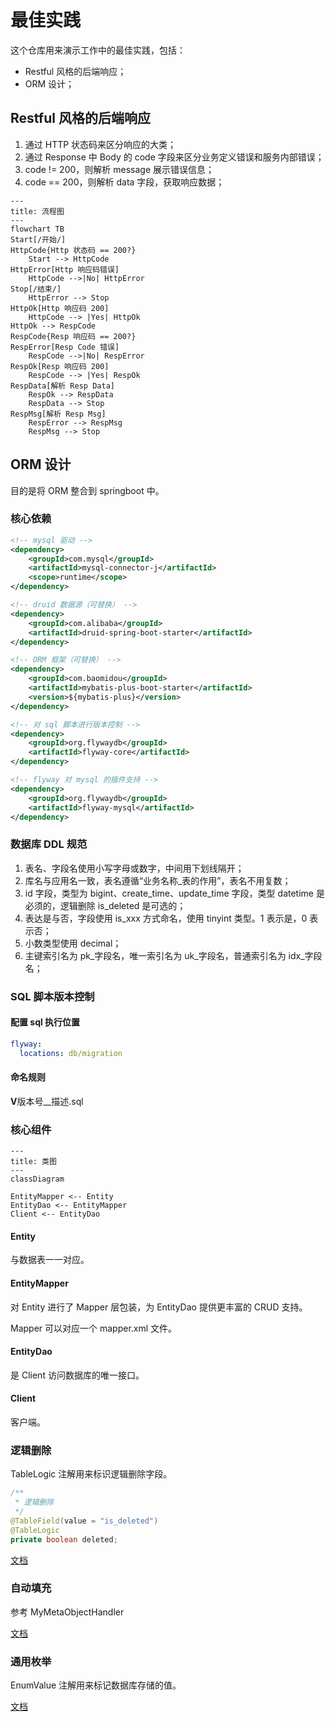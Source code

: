 # 最佳实践

这个仓库用来演示工作中的最佳实践，包括：

- Restful 风格的后端响应；
- ORM 设计；

## Restful 风格的后端响应

1. 通过 HTTP 状态码来区分响应的大类；
2. 通过 Response 中 Body 的 code 字段来区分业务定义错误和服务内部错误；
3. code != 200，则解析 message 展示错误信息；
4. code == 200，则解析 data 字段，获取响应数据；

```mermaid
---
title: 流程图
---
flowchart TB
Start[/开始/]
HttpCode{Http 状态码 == 200?}
	Start --> HttpCode
HttpError[Http 响应码错误]
	HttpCode -->|No| HttpError
Stop[/结束/]
	HttpError --> Stop
HttpOk[Http 响应码 200]
	HttpCode --> |Yes| HttpOk
HttpOk --> RespCode
RespCode{Resp 响应码 == 200?}
RespError[Resp Code 错误]
	RespCode -->|No| RespError
RespOk[Resp 响应码 200]
	RespCode --> |Yes| RespOk
RespData[解析 Resp Data]
	RespOk --> RespData
    RespData --> Stop
RespMsg[解析 Resp Msg]
	RespError --> RespMsg
    RespMsg --> Stop
```

## ORM 设计

目的是将 ORM 整合到 springboot 中。 

### 核心依赖

```xml
<!-- mysql 驱动 -->
<dependency>
    <groupId>com.mysql</groupId>
    <artifactId>mysql-connector-j</artifactId>
    <scope>runtime</scope>
</dependency>

<!-- druid 数据源（可替换） -->
<dependency>
    <groupId>com.alibaba</groupId>
    <artifactId>druid-spring-boot-starter</artifactId>
</dependency>

<!-- ORM 框架（可替换） -->
<dependency>
    <groupId>com.baomidou</groupId>
    <artifactId>mybatis-plus-boot-starter</artifactId>
    <version>${mybatis-plus}</version>
</dependency>

<!-- 对 sql 脚本进行版本控制 -->
<dependency>
    <groupId>org.flywaydb</groupId>
    <artifactId>flyway-core</artifactId>
</dependency>

<!-- flyway 对 mysql 的插件支持 -->
<dependency>
    <groupId>org.flywaydb</groupId>
    <artifactId>flyway-mysql</artifactId>
</dependency>
```

### 数据库 DDL 规范

1. 表名、字段名使用小写字母或数字，中间用下划线隔开；
2. 库名与应用名一致，表名遵循“业务名称_表的作用”，表名不用复数；
3. id 字段，类型为 bigint、create_time、update_time 字段，类型 datetime 是必须的，逻辑删除 is_deleted 是可选的；
4. 表达是与否，字段使用 is_xxx 方式命名，使用 tinyint 类型。1 表示是，0 表示否；
5. 小数类型使用 decimal；
6. 主键索引名为 pk\_字段名，唯一索引名为 uk\_字段名，普通索引名为 idx\_字段名；

### SQL 脚本版本控制

#### 配置 sql 执行位置

```yaml
flyway:
  locations: db/migration
```

#### 命名规则

**V**版本号__描述.sql

### 核心组件

```mermaid
---
title: 类图
---
classDiagram

EntityMapper <-- Entity
EntityDao <-- EntityMapper
Client <-- EntityDao
```

#### Entity 

与数据表一一对应。

#### EntityMapper

对 Entity 进行了 Mapper 层包装，为 EntityDao 提供更丰富的 CRUD 支持。

Mapper 可以对应一个 mapper.xml 文件。

#### EntityDao

是 Client 访问数据库的唯一接口。

#### Client

客户端。

### 逻辑删除

TableLogic 注解用来标识逻辑删除字段。

```java
/**
 * 逻辑删除
 */
@TableField(value = "is_deleted")
@TableLogic
private boolean deleted;
```

[文档](https://www.baomidou.com/pages/6b03c5/)

### 自动填充

参考 MyMetaObjectHandler

[文档](https://www.baomidou.com/pages/4c6bcf/)

### 通用枚举

EnumValue 注解用来标记数据库存储的值。

[文档](https://www.baomidou.com/pages/8390a4/)
